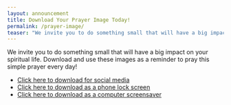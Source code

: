 ```yaml
---
layout: announcement
title: Download Your Prayer Image Today!
permalink: /prayer-image/
teaser: "We invite you to do something small that will have a big impact on your spiritual life."
---
```


We invite you to do something small that will have a big impact on your spiritual life. Download and use these images as a reminder to pray this simple prayer every day!

* <a href="/images/downloads/a-way-out/social.jpg" target="_blank">Click here to download for social media </a>
* <a href="/images/downloads/a-way-out/iphone.jpg" target="_blank">Click here to download as a phone lock screen</a>
* <a href="/images/downloads/a-way-out/desktop.jpg" target="_blank">Click here to download as a computer screensaver</a>


